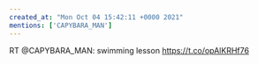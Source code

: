 ```yaml
---
created_at: "Mon Oct 04 15:42:11 +0000 2021"
mentions: ['CAPYBARA_MAN']
---
```


RT @CAPYBARA_MAN: swimming lesson https://t.co/opAlKRHf76